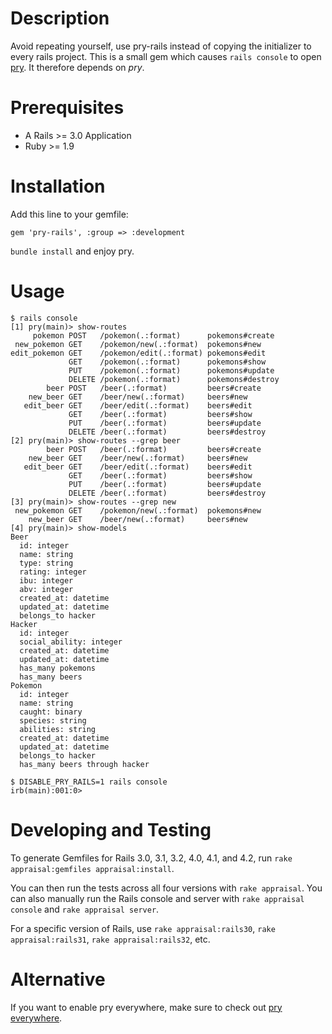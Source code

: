 # Description

Avoid repeating yourself, use pry-rails instead of copying the initializer to every rails project.
This is a small gem which causes `rails console` to open [pry](http://pry.github.com/). It therefore depends on *pry*.

# Prerequisites

- A Rails >= 3.0 Application
- Ruby >= 1.9

# Installation

Add this line to your gemfile:

	gem 'pry-rails', :group => :development

`bundle install` and enjoy pry.

# Usage

```
$ rails console
[1] pry(main)> show-routes
     pokemon POST   /pokemon(.:format)      pokemons#create
 new_pokemon GET    /pokemon/new(.:format)  pokemons#new
edit_pokemon GET    /pokemon/edit(.:format) pokemons#edit
             GET    /pokemon(.:format)      pokemons#show
             PUT    /pokemon(.:format)      pokemons#update
             DELETE /pokemon(.:format)      pokemons#destroy
        beer POST   /beer(.:format)         beers#create
    new_beer GET    /beer/new(.:format)     beers#new
   edit_beer GET    /beer/edit(.:format)    beers#edit
             GET    /beer(.:format)         beers#show
             PUT    /beer(.:format)         beers#update
             DELETE /beer(.:format)         beers#destroy
[2] pry(main)> show-routes --grep beer
        beer POST   /beer(.:format)         beers#create
    new_beer GET    /beer/new(.:format)     beers#new
   edit_beer GET    /beer/edit(.:format)    beers#edit
             GET    /beer(.:format)         beers#show
             PUT    /beer(.:format)         beers#update
             DELETE /beer(.:format)         beers#destroy
[3] pry(main)> show-routes --grep new
 new_pokemon GET    /pokemon/new(.:format)  pokemons#new
    new_beer GET    /beer/new(.:format)     beers#new
[4] pry(main)> show-models
Beer
  id: integer
  name: string
  type: string
  rating: integer
  ibu: integer
  abv: integer
  created_at: datetime
  updated_at: datetime
  belongs_to hacker
Hacker
  id: integer
  social_ability: integer
  created_at: datetime
  updated_at: datetime
  has_many pokemons
  has_many beers
Pokemon
  id: integer
  name: string
  caught: binary
  species: string
  abilities: string
  created_at: datetime
  updated_at: datetime
  belongs_to hacker
  has_many beers through hacker

$ DISABLE_PRY_RAILS=1 rails console
irb(main):001:0>
```

# Developing and Testing

To generate Gemfiles for Rails 3.0, 3.1, 3.2, 4.0, 4.1, and 4.2, run `rake
appraisal:gemfiles appraisal:install`.

You can then run the tests across all four versions with `rake appraisal`.  You
can also manually run the Rails console and server with `rake appraisal
console` and `rake appraisal server`.

For a specific version of Rails, use `rake appraisal:rails30`, `rake
appraisal:rails31`, `rake appraisal:rails32`, etc.

# Alternative

If you want to enable pry everywhere, make sure to check out
[pry everywhere](http://lucapette.com/pry/pry-everywhere/).
